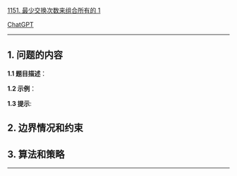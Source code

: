 [1151. 最少交换次数来组合所有的 1](https://leetcode.cn/problems/minimum-swaps-to-group-all-1s-together)

[ChatGPT](chat.openai.com)

---

## 1. 问题的内容
**1.1 题目描述**：

**1.2 示例**：

**1.3 提示**:

## 2. 边界情况和约束


## 3. 算法和策略

---

